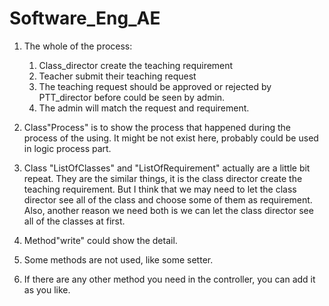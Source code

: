 # Software_Eng_AE

1. The whole of the process:
    1) Class_director create the teaching requirement
    2) Teacher submit their teaching request
    3) The teaching request should be approved or rejected by PTT_director before could be seen by admin.
    4) The admin will match the request and requirement.

2. Class"Process" is to show the process that happened during the process of the using. 
    It might be not exist here,  probably could be used in logic process part.
3. Class "ListOfClasses" and "ListOfRequirement" actually are a little bit repeat. 
    They are the similar things, it is the class director create the teaching requirement.
    But I think that we may need to let the class director see all of the class and choose some of them as requirement.
    Also, another reason we need both is we can let the class director see all of the classes at first.
4. Method"write" could show the detail.
5. Some methods are not used, like some setter.
6. If there are any other method you need in the controller, you can add it as you like.
